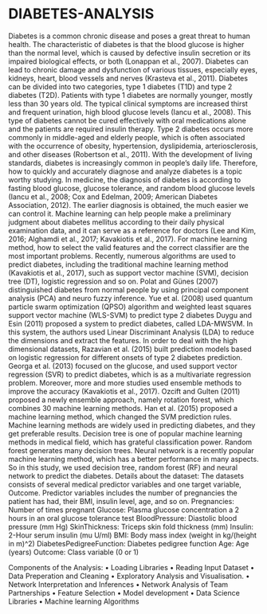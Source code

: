 # DIABETES-ANALYSIS
Diabetes is a common chronic disease and poses a great threat to human health. The characteristic of diabetes is that the blood glucose is higher than the normal level, which is caused by defective insulin secretion or its impaired biological effects, or both (Lonappan et al., 2007). Diabetes can lead to chronic damage and dysfunction of various tissues, especially eyes, kidneys, heart, blood vessels and nerves (Krasteva et al., 2011). Diabetes can be divided into two categories, type 1 diabetes (T1D) and type 2 diabetes (T2D). Patients with type 1 diabetes are normally younger, mostly less than 30 years old. The typical clinical symptoms are increased thirst and frequent urination, high blood glucose levels (Iancu et al., 2008). This type of diabetes cannot be cured effectively with oral medications alone and the patients are required insulin therapy. Type 2 diabetes occurs more commonly in middle-aged and elderly people, which is often associated with the occurrence of obesity, hypertension, dyslipidemia, arteriosclerosis, and other diseases (Robertson et al., 2011).
With the development of living standards, diabetes is increasingly common in people’s daily life. Therefore, how to quickly and accurately diagnose and analyze diabetes is a topic worthy studying. In medicine, the diagnosis of diabetes is according to fasting blood glucose, glucose tolerance, and random blood glucose levels (Iancu et al., 2008; Cox and Edelman, 2009; American Diabetes Association, 2012). The earlier diagnosis is obtained, the much easier we can control it. Machine learning can help people make a preliminary judgment about diabetes mellitus according to their daily physical examination data, and it can serve as a reference for doctors (Lee and Kim, 2016; Alghamdi et al., 2017; Kavakiotis et al., 2017). For machine learning method, how to select the valid features and the correct classifier are the most important problems.
Recently, numerous algorithms are used to predict diabetes, including the traditional machine learning method (Kavakiotis et al., 2017), such as support vector machine (SVM), decision tree (DT), logistic regression and so on. Polat and Günes (2007) distinguished diabetes from normal people by using principal component analysis (PCA) and neuro fuzzy inference. Yue et al. (2008) used quantum particle swarm optimization (QPSO) algorithm and weighted least squares support vector machine (WLS-SVM) to predict type 2 diabetes Duygu and Esin (2011) proposed a system to predict diabetes, called LDA-MWSVM. In this system, the authors used Linear Discriminant Analysis (LDA) to reduce the dimensions and extract the features. In order to deal with the high dimensional datasets, Razavian et al. (2015) built prediction models based on logistic regression for different onsets of type 2 diabetes prediction. Georga et al. (2013) focused on the glucose, and used support vector regression (SVR) to predict diabetes, which is as a multivariate regression problem. Moreover, more and more studies used ensemble methods to improve the accuracy (Kavakiotis et al., 2017). Ozcift and Gulten (2011) proposed a newly ensemble approach, namely rotation forest, which combines 30 machine learning methods. Han et al. (2015) proposed a machine learning method, which changed the SVM prediction rules.
Machine learning methods are widely used in predicting diabetes, and they get preferable results. Decision tree is one of popular machine learning methods in medical field, which has grateful classification power. Random forest generates many decision trees. Neural network is a recently popular machine learning method, which has a better performance in many aspects. So in this study, we used decision tree, random forest (RF) and neural network to predict the diabetes.
Details about the dataset:
The datasets consists of several medical predictor variables and one target variable, Outcome. Predictor variables includes the number of pregnancies the patient has had, their BMI, insulin level, age, and so on.
Pregnancies: Number of times pregnant
Glucose: Plasma glucose concentration a 2 hours in an oral glucose tolerance test
BloodPressure: Diastolic blood pressure (mm Hg)
SkinThickness: Triceps skin fold thickness (mm)
Insulin: 2-Hour serum insulin (mu U/ml)
BMI: Body mass index (weight in kg/(height in m)^2)
DiabetesPedigreeFunction: Diabetes pedigree function
Age: Age (years)
Outcome: Class variable (0 or 1)

Components of the Analysis:
•	Loading Libraries
•	Reading Input Dataset
•	Data Preperation and Cleaning
•	Exploratory Analysis and Visualisation.
•	Network Interpretation and Inferences
•	Network Analysis of Team Partnerships
•	Feature Selection
•	Model development
•	Data Science Libraries 
•	Machine learning Algorithms

